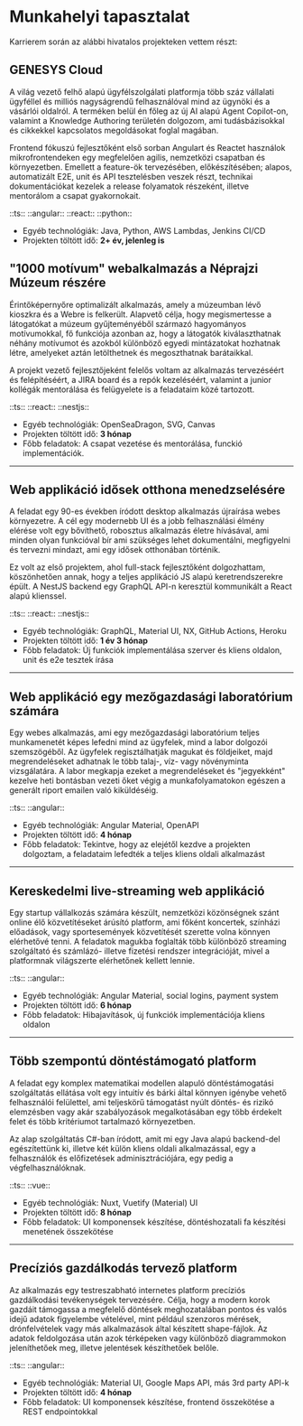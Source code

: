 # Munkahelyi tapasztalat

Karrierem során az alábbi hivatalos projekteken vettem részt:

## GENESYS Cloud

A világ vezető felhő alapú ügyfélszolgálati platformja több száz vállalati ügyféllel és milliós nagyságrendű felhasználóval mind az ügynöki és a vásárlói oldalról. A terméken belül én főleg az új AI alapú Agent Copilot-on, valamint a Knowledge Authoring területén dolgozom, ami tudásbázisokkal és cikkekkel kapcsolatos megoldásokat foglal magában.

Frontend fókuszú fejlesztőként első sorban Angulart és Reactet használok mikrofrontendeken egy megfelelően agilis, nemzetközi csapatban és környezetben. 
Emellett a feature-ök tervezésében, előkészítésében; alapos, automatizált E2E, unit és API tesztelésben  veszek részt, technikai dokumentációkat kezelek a release folyamatok részeként, illetve mentorálom a csapat gyakornokait.

::ts:: ::angular:: ::react:: ::python::

- Egyéb technológiák: Java, Python, AWS Lambdas, Jenkins CI/CD
- Projekten töltött idő: **2+ év, jelenleg is**

## "1000 motívum" webalkalmazás a Néprajzi Múzeum részére

Érintőképernyőre optimalizált alkalmazás, amely a múzeumban lévő kioszkra és a Webre is felkerült. Alapvető célja, hogy megismertesse a látogatókat a múzeum gyűjteményéből származó hagyományos motívumokkal, fő funkciója azonban az, hogy a látogatók kiválaszthatnak néhány motívumot és azokból különböző egyedi mintázatokat hozhatnak létre, amelyeket aztán letölthetnek és megoszthatnak barátaikkal.

A projekt vezető fejlesztőjeként felelős voltam az alkalmazás tervezéséért és felépítéséért, a JIRA board és a repók kezeléséért, valamint a junior kollégák mentorálása és felügyelete is a feladataim közé tartozott.

::ts:: ::react:: ::nestjs::

- Egyéb technológiák: OpenSeaDragon, SVG, Canvas
- Projekten töltött idő: **3 hónap**
- Főbb feladatok: A csapat vezetése és mentorálása, funckió implementációk.

---
## Web applikáció idősek otthona menedzselésére

A feladat egy 90-es években íródott desktop alkalmazás újraírása webes környezetre. A cél egy modernebb UI és a jobb felhasználási élmény elérése volt egy bővíthető, robosztus alkalmazás életre hívásával, ami minden olyan funkcióval bír ami szükséges lehet dokumentálni, megfigyelni és tervezni mindazt, ami egy idősek otthonában történik.

Ez volt az első projektem, ahol full-stack fejlesztőként dolgozhattam, köszönhetően annak, hogy a teljes applikáció JS alapú keretrendszerekre épült. A NestJS backend egy GraphQL API-n keresztül kommunikált a React alapú klienssel.

::ts:: ::react:: ::nestjs::

- Egyéb technológiák: GraphQL, Material UI, NX, GitHub Actions, Heroku
- Projekten töltött idő: **1 év 3 hónap**
- Főbb feladatok: Új funkciók implementálása szerver és kliens oldalon, unit és e2e tesztek írása

---
## Web applikáció egy mezőgazdasági laboratórium számára

Egy webes alkalmazás, ami egy mezőgazdasági laboratórium teljes munkamenetét képes lefedni mind az ügyfelek, mind a labor dolgozói szemszögéből. Az ügyfelek regisztálhatják magukat és földjeiket, majd megrendeléseket adhatnak le több talaj-, víz- vagy növényminta vizsgálatára. A labor megkapja ezeket a megrendeléseket és "jegyekként" kezelve heti bontásban vezeti őket végig a munkafolyamatokon egészen a generált riport emailen való kiküldéséig.

::ts:: ::angular::

- Egyéb technológiák: Angular Material, OpenAPI
- Projekten töltött idő: **4 hónap**
- Főbb feladatok: Tekintve, hogy az elejétől kezdve a projekten dolgoztam, a feladataim lefedték a teljes kliens oldali alkalmazást

---
## Kereskedelmi live-streaming web applikáció

Egy startup vállalkozás számára készült, nemzetközi közönségnek szánt online élő közvetítéseket árúsító platform, ami főként koncertek, színházi előadások, vagy sportesemények közvetítését szerette volna könnyen elérhetővé tenni. A feladatok magukba foglalták több különböző streaming szolgáltató és számlázó- illetve fizetési rendszer integrációját, mivel a platformnak világszerte elérhetőnek kellett lennie.

::ts:: ::angular::

- Egyéb technológiák: Angular Material, social logins, payment system
- Projekten töltött idő: **6 hónap**
- Főbb feladatok: Hibajavítások, új funkciók implementációja kliens oldalon

---
## Több szempontú döntéstámogató platform

A feladat egy komplex matematikai modellen alapuló döntéstámogatási szolgáltatás ellátása volt egy intuitív és bárki által könnyen igénybe vehető felhasználói felülettel, ami teljeskörű támogatást nyúlt döntés- és rizikó elemzésben vagy akár szabályozások megalkotásában egy több érdekelt felet és több kritériumot tartalmazó környezetben.

Az alap szolgáltatás C#-ban íródott, amit mi egy Java alapú backend-del egészítettünk ki, illetve két külön kliens oldali alkalmazással, egy a felhasználók és előfizetések adminisztrációjára, egy pedig a végfelhasználóknak.

::ts:: ::vue::

- Egyéb technológiák: Nuxt, Vuetify (Material) UI
- Projekten töltött idő: **8 hónap**
- Főbb feladatok: UI komponensek készítése, döntéshozatali fa készítési menetének összekötése

---
## Precíziós gazdálkodás tervező platform

Az alkalmazás egy testreszabható internetes platform precíziós gazdálkodási tevékenységek tervezésére. Célja, hogy a modern korok gazdáit támogassa a megfelelő döntések meghozatalában pontos és valós idejű adatok figyelembe vételével, mint például szenzoros mérések, drónfelvételek vagy más alkalmazások által készített shape-fájlok. Az adatok feldolgozása után azok térképeken vagy különböző diagrammokon jeleníthetőek meg, illetve jelentések készíthetőek belőle.

::ts:: ::angular::

- Egyéb technológiák: Material UI, Google Maps API, más 3rd party API-k
- Projekten töltött idő: **4 hónap**
- Főbb feladatok: UI komponensek készítése, frontend összekötése a REST endpointokkal
